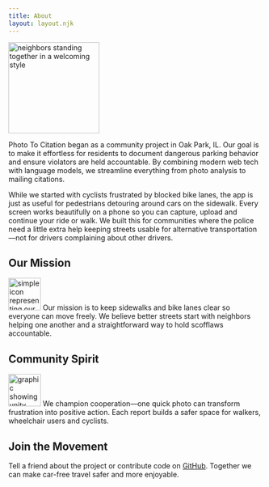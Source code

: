 ```yaml
---
title: About
layout: layout.njk
---
```

<!-- markdownlint-disable MD033 -->

<div class="hero">
  <img
    src="{{ '/images/community.png' | url }}"
    alt="neighbors standing together in a welcoming style"
    width="180"
    data-image-gen='{"model":"gpt-image-1","size":"1024x1024"}'
  />
</div>

Photo To Citation began as a community project in Oak Park, IL. Our goal is to make it effortless for residents to document dangerous parking behavior and ensure violators are held accountable. By combining modern web tech with language models, we streamline everything from photo analysis to mailing citations.

While we started with cyclists frustrated by blocked bike lanes, the app is just as useful for pedestrians detouring around cars on the sidewalk. Every screen works beautifully on a phone so you can capture, upload and continue your ride or walk. We built this for communities where the police need a little extra help keeping streets usable for alternative transportation—not for drivers complaining about other drivers.

## Our Mission

<img
  class="feature-icon"
  src="{{ '/images/mission.png' | url }}"
  alt="simple icon representing our mission of safer streets"
  width="64"
  height="64"
  data-image-gen='{"model":"gpt-image-1","size":"1024x1024"}'
/>
Our mission is to keep sidewalks and bike lanes clear so everyone can move freely. We believe better streets start with neighbors helping one another and a straightforward way to hold scofflaws accountable.

## Community Spirit

<img
  class="feature-icon"
  src="{{ '/images/ethos.png' | url }}"
  alt="graphic showing unity and cooperation"
  width="64"
  height="64"
  data-image-gen='{"model":"gpt-image-1","size":"1024x1024"}'
/>
We champion cooperation—one quick photo can transform frustration into positive action. Each report builds a safer space for walkers, wheelchair users and cyclists.

## Join the Movement

Tell a friend about the project or contribute code on [GitHub](https://github.com/antialias/photo-to-citation). Together we can make car-free travel safer and more enjoyable.
